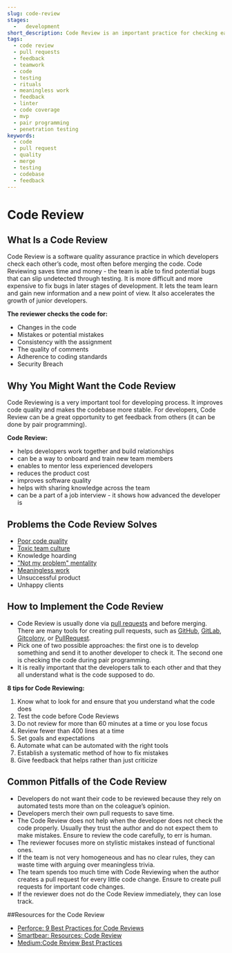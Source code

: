 ```yaml
---
slug: code-review
stages:
  -   development
short_description: Code Review is an important practice for checking each other's code. The reviewers are other developers from the team. The goal is to uncover potential mistakes that could slip through testing.
tags:
  - code review
  - pull requests
  - feedback
  - teamwork
  - code
  - testing
  - rituals
  - meaningless work
  - feedback
  - linter
  - code coverage
  - mvp
  - pair programming
  - penetration testing
keywords:
  - code
  - pull request
  - quality
  - merge
  - testing
  - codebase
  - feedback
---
```


# Code Review

## What Is a Code Review

Code Review is a software quality assurance practice in which developers check each other’s code, most often before merging the code. Code Reviewing saves time and money - the team is able to find potential bugs that can slip undetected through testing. It is more difficult and more expensive to fix bugs in later stages of development. It lets the team learn and gain new information and a new point of view. It also accelerates the growth of junior developers.

**The reviewer checks the code for:**

-   Changes in the code
-   Mistakes or potential mistakes
-   Consistency with the assignment
-   The quality of comments
-   Adherence to coding standards
-   Security Breach

## Why You Might Want the Code Review

Code Reviewing is a very important tool for developing process. It improves code quality and makes the codebase more stable. For developers, Code Review can be a great opportunity to get feedback from others (it can be done by pair programming).

**Code Review:**

-   helps developers work together and build relationships
-   can be a way to onboard and train new team members
-   enables to mentor less experienced developers
-   reduces the product cost
-   improves software quality
-   helps with sharing knowledge across the team
-   can be a part of a job interview -   it shows how advanced the developer is

## Problems the Code Review Solves

-   [Poor code quality](/problems/poor-code-quality)
-   [Toxic team culture](/problems/toxic-team-culture)
-   Knowledge hoarding
-   ["Not my problem" mentality](/problems/not-my-problem-mentality)
-   [Meaningless work](/problems/meaningless-work)
-   Unsuccessful product
-   Unhappy clients

## How to Implement the Code Review

-   Code Review is usually done via [pull requests](/practices/pull-requests) and before merging. There are many tools for creating pull requests, such as [GitHub](https://github.com/), [GitLab](https://about.gitlab.com/), [Gitcolony](https://www.gitcolony.com/), or [PullRequest](https://www.pullrequest.com/).
-   Pick one of two possible approaches: the first one is to develop something and send it to another developer to check it. The second one is checking the code during pair programming.
-   It is really important that the developers talk to each other and that they all understand what is the code supposed to do.

**8 tips for Code Reviewing:**

1.  Know what to look for and ensure that you understand what the code does
2.  Test the code before Code Reviews
3.  Do not review for more than 60 minutes at a time or you lose focus
4.  Review fewer than 400 lines at a time
5.  Set goals and expectations
6.  Automate what can be automated with the right tools
7.  Establish a systematic method of how to fix mistakes
8.  Give feedback that helps rather than just criticize

## Common Pitfalls of the Code Review

-   Developers do not want their code to be reviewed because they rely on automated tests more than on the coleague’s opinion.
-   Developers merch their own pull requests to save time.
-   The Code Review does not help when the developer does not check the code properly. Usually they trust the author and do not expect them to make mistakes. Ensure to review the code carefully, to err is human.
-   The reviewer focuses more on stylistic mistakes instead of functional ones.
-   If the team is not very homogeneous and has no clear rules, they can waste time with arguing over meaningless trivia.
-   The team spends too much time with Code Reviewing when the author creates a pull request for every little code change. Ensure to create pull requests for important code changes.
-   If the reviewer does not do the Code Review immediately, they can lose track.

##Resources for the Code Review

-   [Perforce: 9 Best Practices for Code Reviews](https://www.perforce.com/blog/qac/9-best-practices-code-reviews)
-   [Smartbear: Resources: Code Review](https://smartbear.com/learn/code-review/)
-   [Medium:Code Review Best Practices](https://medium.com/palantir/code-review-best-practices-19e02780015f)
